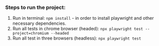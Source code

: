 ### Steps to run the project:

1. Run in terminal: `npm install` - in order to install playwright and other necessary dependencies.
2. Run all tests in chrome browser (headed): `npx playwright test --project=chromium --headed`
3. Run all test in three browsers (headless): `npx playwright test`